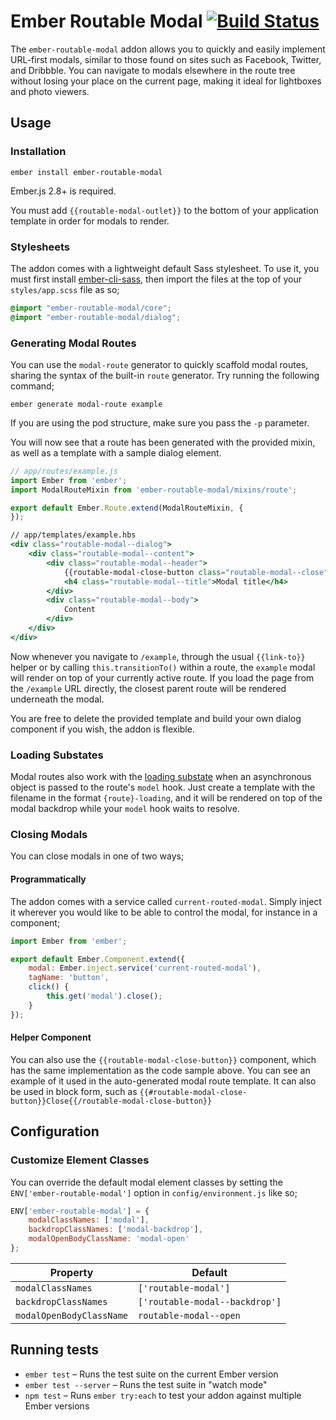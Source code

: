 # Ember Routable Modal [![Build Status](https://travis-ci.org/dbbk/ember-routable-modal.svg?branch=master)](https://travis-ci.org/dbbk/ember-routable-modal)
The `ember-routable-modal` addon allows you to quickly and easily implement URL-first modals, similar to those found on sites such as Facebook, Twitter, and Dribbble. You can navigate to modals elsewhere in the route tree without losing your place on the current page, making it ideal for lightboxes and photo viewers.

## Usage
### Installation
```no-highlight
ember install ember-routable-modal
```
Ember.js 2.8+ is required.

You must add `{{routable-modal-outlet}}` to the bottom of your application template in order for modals to render.

### Stylesheets
The addon comes with a lightweight default Sass stylesheet. To use it, you must first install [ember-cli-sass](https://emberobserver.com/addons/ember-cli-sass), then import the files at the top of your `styles/app.scss` file as so;

```css
@import "ember-routable-modal/core";
@import "ember-routable-modal/dialog";
```

### Generating Modal Routes
You can use the `modal-route` generator to quickly scaffold modal routes, sharing the syntax of the built-in `route` generator. Try running the following command;
```no-highlight
ember generate modal-route example
```

If you are using the pod structure, make sure you pass the `-p` parameter.

You will now see that a route has been generated with the provided mixin, as well as a template with a sample dialog element.

```js
// app/routes/example.js
import Ember from 'ember';
import ModalRouteMixin from 'ember-routable-modal/mixins/route';

export default Ember.Route.extend(ModalRouteMixin, {
});
```

```hbs
// app/templates/example.hbs
<div class="routable-modal--dialog">
    <div class="routable-modal--content">
        <div class="routable-modal--header">
            {{routable-modal-close-button class="routable-modal--close"}}
            <h4 class="routable-modal--title">Modal title</h4>
        </div>
        <div class="routable-modal--body">
            Content
        </div>
    </div>
</div>
```

Now whenever you navigate to `/example`, through the usual `{{link-to}}` helper or by calling `this.transitionTo()` within a route, the `example` modal will render on top of your currently active route. If you load the page from the `/example` URL directly, the closest parent route will be rendered underneath the modal.

You are free to delete the provided template and build your own dialog component if you wish, the addon is flexible.

### Loading Substates
Modal routes also work with the [loading substate](https://guides.emberjs.com/v2.10.0/routing/loading-and-error-substates/) when an asynchronous object is passed to the route's `model` hook. Just create a template with the filename in the format `{route}-loading`, and it will be rendered on top of the modal backdrop while your `model` hook waits to resolve.

### Closing Modals
You can close modals in one of two ways;

#### Programmatically
The addon comes with a service called `current-routed-modal`. Simply inject it wherever you would like to be able to control the modal, for instance in a component;

```js
import Ember from 'ember';

export default Ember.Component.extend({
    modal: Ember.inject.service('current-routed-modal'),
    tagName: 'button',
    click() {
        this.get('modal').close();
    }
});
```

#### Helper Component
You can also use the `{{routable-modal-close-button}}` component, which has the same implementation as the code sample above. You can see an example of it used in the auto-generated modal route template. It can also be used in block form, such as `{{#routable-modal-close-button}}Close{{/routable-modal-close-button}}`

## Configuration
### Customize Element Classes
You can override the default modal element classes by setting the `ENV['ember-routable-modal']` option in `config/environment.js` like so;

```js
ENV['ember-routable-modal'] = {
    modalClassNames: ['modal'],
    backdropClassNames: ['modal-backdrop'],
    modalOpenBodyClassName: 'modal-open'
};
```
Property|Default
--------|-------
`modalClassNames`|`['routable-modal']`
`backdropClassNames`|`['routable-modal--backdrop']`
`modalOpenBodyClassName`|`routable-modal--open`

## Running tests

* `ember test` – Runs the test suite on the current Ember version
* `ember test --server` – Runs the test suite in "watch mode"
* `npm test` – Runs `ember try:each` to test your addon against multiple Ember versions
